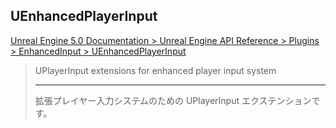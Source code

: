 ## UEnhancedPlayerInput

[Unreal Engine 5.0 Documentation > Unreal Engine API Reference > Plugins > EnhancedInput > UEnhancedPlayerInput](https://docs.unrealengine.com/5.0/en-US/API/Plugins/EnhancedInput/UEnhancedPlayerInput/)

> UPlayerInput extensions for enhanced player input system
> 
> ----
> 拡張プレイヤー入力システムのための UPlayerInput エクステンションです。


<!--- ページ内のリンク --->

<!--- 自前の画像へのリンク --->

<!--- generated --->

